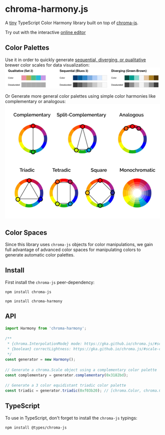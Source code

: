 # chroma-harmony.js
A [tiny](https://bundlephobia.com/package/chroma-harmony) TypeScript Color Harmony library built on top of [chroma-js](https://www.npmjs.com/package/chroma-js).

Try out with the interactive [online editor](https://beilinson.github.io/chroma-harmony.js/visual/)

## Color Palettes
Use it in order to quickly generate [sequential, diverging, or qualitative](https://colorbrewer2.org) brewer color scales for data visualization:
![A table of 7 Color Harmonies](https://raw.githubusercontent.com/beilinson/chroma-harmony.js/main/assets/brewer.png)

Or Generate more general color palettes using simple color harmonies like complementary or analogous:
![A table of 7 Color Harmonies](https://raw.githubusercontent.com/beilinson/chroma-harmony.js/main/assets/seven-color-harmonies.jpg)

## Color Spaces
Since this library uses `chroma-js` objects for color manipulations, we gain full advantage of advanced
color spaces for manipulating colors to generate automatic color palettes.

## Install
First install the `chroma-js` peer-dependency:
```
npm install chroma-js
```
```
npm install chroma-harmony
```

## API
```ts
import Harmony from 'chroma-harmony';

/**
 * {chroma.InterpolationMode} mode: https://gka.github.io/chroma.js/#scale-mode
 * {boolean} correctLightness: https://gka.github.io/chroma.js/#scale-correctlightness
 */
const generator = new Harmony();

// Generate a chroma.Scale object using a complementary color palette
const complementary = generator.complementary(0x3182bd);

// Generate a 3 color equidistant triadic color palette
const triadic = generator.triadic(0xf03b20); // [chroma.Color, chroma.Color, chroma.Color]
```

## TypeScript
To use in TypeScript, don't forget to install the `chroma-js` typings:
```
npm install @types/chroma-js
```
